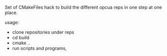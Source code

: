 Set of CMakeFiles hack to build the different opcua reps in one step at one place.

usage:

* clone repositories under reps
* cd build
* cmake ..
* run scripts and programs, 
